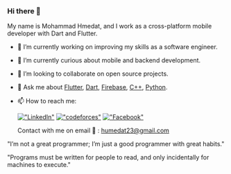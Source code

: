 ### Hi there 👋

My name is Mohammad Hmedat, and I work as a cross-platform mobile developer with Dart and Flutter.


- 🔭 I’m currently working on improving my skills as a software engineer.
- 🌱 I’m currently curious about mobile and backend development.
- 👯 I’m looking to collaborate on open source projects.
- 💬 Ask me about [Flutter](https://flutter.dev), [Dart](https://dart.dev), [Firebase](https://firebase.google.com/), [C++](https://www.cplusplus.com/), [Python](https://www.python.org/).
- 📫 How to reach me:

	
  [!["LinkedIn"](https://img.shields.io/badge/LinkedIn-blue?style=flat&logo=linkedin&labelColor=blue)](https://www.linkedin.com/in/mohammad-hmedat-551a52257/)
  [!["codeforces"](https://img.shields.io/badge/Codeforces-1F8ACB?style=flat&logo=codeforces&labelColor=1F8ACB&logoColor=white
)](https://codeforces.com/profile/mohammad2004)
  [!["Facebook"](https://img.shields.io/badge/Facebook-1877F2?style=flat&logo=facebook&labelColor=1877F2&logoColor=white
)](https://www.facebook.com/profile.php?id=100011519467109&mibextid=ZbWKwL)
  
  Contact with me on email 📧 : humedat23@gmail.com
  
"I’m not a great programmer; I’m just a good programmer
with great habits."

"Programs must be written for people to read, and only
incidentally for machines to execute."
